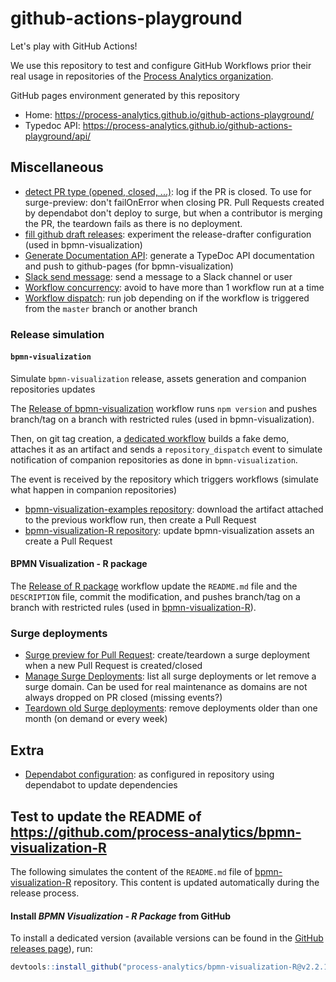 # github-actions-playground

Let's play with GitHub Actions!

We use this repository to test and configure GitHub Workflows prior their real usage in repositories of the [Process Analytics organization](https://github.com/process-analytics).

GitHub pages environment generated by this repository
- Home: https://process-analytics.github.io/github-actions-playground/
- Typedoc API: https://process-analytics.github.io/github-actions-playground/api/

## Miscellaneous

- [detect PR type (opened, closed, ...)](.github/workflows/detect-pr-type.yml): log if the PR is closed. To use for surge-preview: don't failOnError when closing PR. Pull Requests created by dependabot don't deploy to surge, but when a contributor is merging the PR, the teardown fails as there is no deployment.
- [fill github draft releases](.github/workflows/fill-gh-draft-release.yml): experiment the release-drafter configuration (used in bpmn-visualization)
- [Generate Documentation API](.github/workflows/generate-documentation-api.yml): generate a TypeDoc API documentation and push to github-pages (for bpmn-visualization)
- [Slack send message](.github/workflows/slack-send-message.yml): send a message to a Slack channel or user
- [Workflow concurrency](.github/workflows/workflow-concurrency.yml): avoid to have more than 1 workflow run at a time
- [Workflow dispatch](.github/workflows/workflow-dispatch.yml): run job depending on if the workflow is triggered from the `master` branch or another branch

### Release simulation

#### `bpmn-visualization`

Simulate `bpmn-visualization` release, assets generation and companion repositories updates

The [Release of bpmn-visualization](.github/workflows/release-bpmn_visualization.yml) workflow runs `npm version` and pushes branch/tag on a branch with restricted rules (used in bpmn-visualization).

Then, on git tag creation, a [dedicated workflow](.github/workflows/post-release-upload-demo-archive-and-trigger-companion-repositories-update.yml) builds a fake demo, attaches it as an artifact and sends a `repository_dispatch` event to simulate notification of companion repositories as done in `bpmn-visualization`.

The event is received by the repository which triggers workflows (simulate what happen in companion repositories)
- [bpmn-visualization-examples repository](.github/workflows/post-release-update_bpmn_visualization_version_in_Examples_repo.yml): download the artifact attached to the previous workflow run, then create a Pull Request
- [bpmn-visualization-R repository](.github/workflows/post-release-update_bpmn_visualization_version_in_R_repo.yml): update bpmn-visualization assets an create a Pull Request

#### BPMN Visualization - R package

The [Release of R package](.github/workflows/release-R.yml) workflow update the `README.md` file and the `DESCRIPTION` file, commit the modification, and pushes branch/tag on a branch with restricted rules (used in [bpmn-visualization-R](https://github.com/process-analytics/bpmn-visualization-R)).

### Surge deployments

- [Surge preview for Pull Request](.github/workflows/surge-preview-for-pr.yml): create/teardown a surge deployment when a new Pull Request is created/closed  
- [Manage Surge Deployments](.github/workflows/surge-manage-deployments.yml): list all surge deployments or let remove a surge domain. Can be used for real maintenance as domains are not always dropped on PR closed (missing events?)
- [Teardown old Surge deployments](.github/workflows/surge-teardown-inactive-deployments.yml): remove deployments older than one month (on demand or every week)

## Extra

- [Dependabot configuration](.github/dependabot.yml): as configured in repository using dependabot to update dependencies


## Test to update the README of https://github.com/process-analytics/bpmn-visualization-R

The following simulates the content of the `README.md` file of [bpmn-visualization-R](https://github.com/process-analytics/bpmn-visualization-R) repository. This content is updated automatically during the release process.

#### Install _BPMN Visualization - R Package_ from GitHub

To install a dedicated version (available versions can be found in the [GitHub releases page](https://github.com/process-analytics/bpmn-visualization-R/releases)), run:
```r
devtools::install_github("process-analytics/bpmn-visualization-R@v2.2.1")
```
